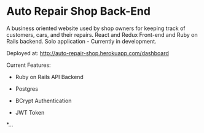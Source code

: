 # Auto Repair Shop Back-End

A business oriented website used by shop owners for keeping track of customers, cars, and their repairs. React and Redux Front-end and Ruby on Rails backend. Solo application - Currently in development.

Deployed at: http://auto-repair-shop.herokuapp.com/dashboard



Current Features:

* Ruby on Rails API Backend

* Postgres

* BCrypt Authentication

* JWT Token 
 
*...
